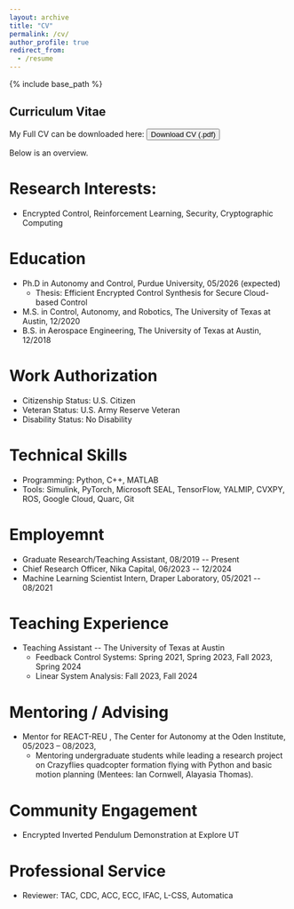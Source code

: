 ```yaml
---
layout: archive
title: "CV"
permalink: /cv/
author_profile: true
redirect_from:
  - /resume
---
```


{% include base_path %}

## Curriculum Vitae

My Full CV can be downloaded here:
 <button onclick="window.open('{{ '/files/jsuh_cv2025.pdf' | relative_url }}', '_blank')">
    Download CV (.pdf)
</button>

Below is an overview.

Research Interests:
======
* Encrypted Control, Reinforcement Learning, Security, Cryptographic Computing

Education
======
* Ph.D in Autonomy and Control, Purdue University, 05/2026 (expected)
  * Thesis: Efficient Encrypted Control Synthesis for Secure Cloud-based Control
* M.S. in Control, Autonomy, and Robotics, The University of Texas at Austin, 12/2020
* B.S. in Aerospace Engineering, The University of Texas at Austin, 12/2018

Work Authorization
=====
* Citizenship Status: U.S. Citizen
* Veteran Status: U.S. Army Reserve Veteran
* Disability Status: No Disability

Technical Skills
======
* Programming: Python, C++, MATLAB
* Tools: Simulink, PyTorch, Microsoft SEAL, TensorFlow, YALMIP, CVXPY, ROS, Google Cloud, Quarc, Git

Employemnt
======
* Graduate Research/Teaching Assistant, 08/2019 -- Present
* Chief Research Officer, Nika Capital, 06/2023 -- 12/2024
* Machine Learning Scientist Intern, Draper Laboratory, 05/2021 -- 08/2021

Teaching Experience
======
* Teaching Assistant -- The University of Texas at Austin
  * Feedback Control Systems: Spring 2021, Spring 2023, Fall 2023, Spring 2024
  * Linear System Analysis: Fall 2023, Fall 2024

Mentoring / Advising
======
* Mentor for REACT-REU , The Center for Autonomy at the Oden Institute, 05/2023 – 08/2023,
  * Mentoring undergraduate students while leading a research project on Crazyflies quadcopter formation flying with Python and basic motion planning (Mentees: Ian Cornwell, Alayasia Thomas).

Community Engagement
======
* Encrypted Inverted Pendulum Demonstration at Explore UT

Professional Service
======
* Reviewer: TAC, CDC, ACC, ECC, IFAC, L-CSS, Automatica
